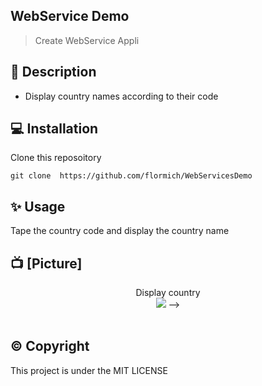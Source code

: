 ## WebService Demo

> Create WebService Appli

## 📃 Description

* Display country names according to their code

## 💻 Installation
Clone this reposoitory

```
git clone  https://github.com/flormich/WebServicesDemo

```

## ✨️ Usage
Tape the country code and display the country name

## 📺 [Picture]

<p align="center">
Display country
<br>
<img  src="https://github.com/flormich/WebServiceDemo/blob/master/WebServicePay.JPG"> -->
<br>
<br>

</p>




## ©️ Copyright
This project is under the MIT LICENSE
